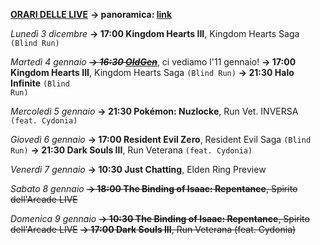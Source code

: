 <b><u>ORARI DELLE LIVE</u></b>
<b>→ panoramica: <a href="https://trello.com/b/iKwdSGf3/sabaku">link</a></b>

<i>Lunedì 3 dicembre</i>
<b>→ 17:00 Kingdom Hearts III</b>, Kingdom Hearts Saga <code>(Blind Run)</code>

<i>Martedì 4 gennaio</i>
<i><s><b>→ 16:30 <a href="https://www.twitch.tv/oldgenproject">OldGen</a></b></s></i>, ci vediamo l'11 gennaio!
<b>→ 17:00 Kingdom Hearts III</b>, Kingdom Hearts Saga <code>(Blind Run)</code>
<b>→ 21:30 Halo Infinite</b> <code>(Blind Run)</code>

<i>Mercoledì 5 gennaio</i>
<b>→ 21:30 Pokémon: Nuzlocke</b>, Run Vet. INVERSA <code>(feat. Cydonia)</code>

<i>Giovedì 6 gennaio</i>
<b>→ 17:00 Resident Evil Zero</b>, Resident Evil Saga <code>(Blind Run)</code>
<b>→ 21:30 Dark Souls III</b>, Run Veterana <code>(feat. Cydonia)</code>

<i>Venerdì 7 gennaio</i>
<b>→ 10:30 Just Chatting</b>, Elden Ring Preview

<i>Sabato 8 gennaio</i>
<s><b>→ 18:00 The Binding of Isaac: Repentance</b>, Spirito dell'Arcade LIVE</s>

<i>Domenica 9 gennaio</i>
<s><b>→ 10:30 The Binding of Isaac: Repentance</b>, Spirito dell'Arcade LIVE</s>
<s><b>→ 17:00 Dark Souls III</b>, Run Veterana (feat. Cydonia)</s>
